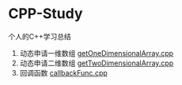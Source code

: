 # CPP-Study
个人的C++学习总结

1. 动态申请一维数组 [getOneDimensionalArray.cpp](./getOneDimensionalArray.cpp)
2. 动态申请二维数组 [getTwoDimensionalArray.cpp](./getTwoDimensionalArray.cpp)
3. 回调函数 [callbackFunc.cpp](./callbackFunc.cpp)
